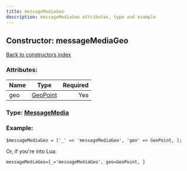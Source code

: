 ```yaml
---
title: messageMediaGeo
description: messageMediaGeo attributes, type and example
---
```

## Constructor: messageMediaGeo  
[Back to constructors index](index.md)



### Attributes:

| Name     |    Type       | Required |
|----------|:-------------:|---------:|
|geo|[GeoPoint](../types/GeoPoint.md) | Yes|



### Type: [MessageMedia](../types/MessageMedia.md)


### Example:

```
$messageMediaGeo = ['_' => 'messageMediaGeo', 'geo' => GeoPoint, ];
```  

Or, if you're into Lua:  


```
messageMediaGeo={_='messageMediaGeo', geo=GeoPoint, }

```



